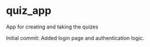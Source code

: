 # quiz_app
App for creating and taking the quizes

Initial commit:
Added login page and authentication logic. 
